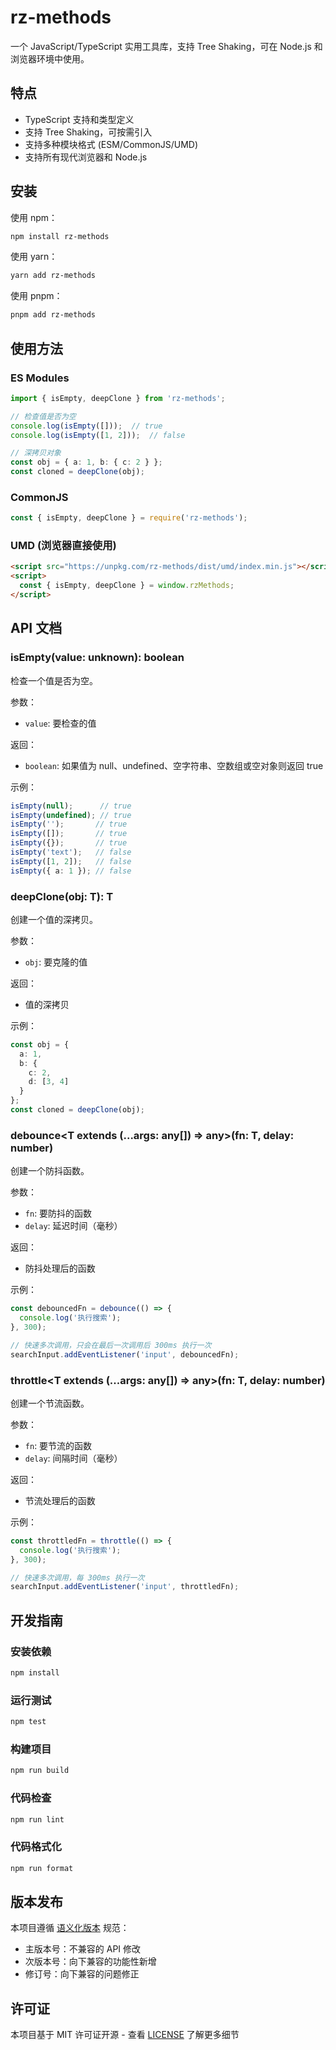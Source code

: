 # rz-methods

一个 JavaScript/TypeScript 实用工具库，支持 Tree Shaking，可在 Node.js 和浏览器环境中使用。

## 特点

- TypeScript 支持和类型定义
- 支持 Tree Shaking，可按需引入
- 支持多种模块格式 (ESM/CommonJS/UMD)
- 支持所有现代浏览器和 Node.js

## 安装

使用 npm：
```bash
npm install rz-methods
```

使用 yarn：
```bash
yarn add rz-methods
```

使用 pnpm：
```bash
pnpm add rz-methods
```

## 使用方法

### ES Modules
```typescript
import { isEmpty, deepClone } from 'rz-methods';

// 检查值是否为空
console.log(isEmpty([]));  // true
console.log(isEmpty([1, 2]));  // false

// 深拷贝对象
const obj = { a: 1, b: { c: 2 } };
const cloned = deepClone(obj);
```

### CommonJS
```javascript
const { isEmpty, deepClone } = require('rz-methods');
```

### UMD (浏览器直接使用)
```html
<script src="https://unpkg.com/rz-methods/dist/umd/index.min.js"></script>
<script>
  const { isEmpty, deepClone } = window.rzMethods;
</script>
```

## API 文档

### isEmpty(value: unknown): boolean
检查一个值是否为空。

参数：
- `value`: 要检查的值

返回：
- `boolean`: 如果值为 null、undefined、空字符串、空数组或空对象则返回 true

示例：
```typescript
isEmpty(null);      // true
isEmpty(undefined); // true
isEmpty('');       // true
isEmpty([]);       // true
isEmpty({});       // true
isEmpty('text');   // false
isEmpty([1, 2]);   // false
isEmpty({ a: 1 }); // false
```

### deepClone<T>(obj: T): T
创建一个值的深拷贝。

参数：
- `obj`: 要克隆的值

返回：
- 值的深拷贝

示例：
```typescript
const obj = {
  a: 1,
  b: {
    c: 2,
    d: [3, 4]
  }
};
const cloned = deepClone(obj);
```

### debounce<T extends (...args: any[]) => any>(fn: T, delay: number)
创建一个防抖函数。

参数：
- `fn`: 要防抖的函数
- `delay`: 延迟时间（毫秒）

返回：
- 防抖处理后的函数

示例：
```typescript
const debouncedFn = debounce(() => {
  console.log('执行搜索');
}, 300);

// 快速多次调用，只会在最后一次调用后 300ms 执行一次
searchInput.addEventListener('input', debouncedFn);
```

### throttle<T extends (...args: any[]) => any>(fn: T, delay: number)
创建一个节流函数。

参数：
- `fn`: 要节流的函数
- `delay`: 间隔时间（毫秒）

返回：
- 节流处理后的函数

示例：
```typescript
const throttledFn = throttle(() => {
  console.log('执行搜索');
}, 300);

// 快速多次调用，每 300ms 执行一次
searchInput.addEventListener('input', throttledFn);
```

## 开发指南

### 安装依赖
```bash
npm install
```

### 运行测试
```bash
npm test
```

### 构建项目
```bash
npm run build
```

### 代码检查
```bash
npm run lint
```

### 代码格式化
```bash
npm run format
```

## 版本发布

本项目遵循 [语义化版本](https://semver.org/lang/zh-CN/) 规范：

- 主版本号：不兼容的 API 修改
- 次版本号：向下兼容的功能性新增
- 修订号：向下兼容的问题修正

## 许可证

本项目基于 MIT 许可证开源 - 查看 [LICENSE](LICENSE) 了解更多细节